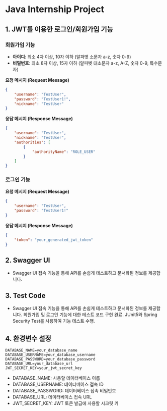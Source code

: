 # Java Internship Project

## 1. JWT를 이용한 로그인/회원가입 기능

### 회원가입 기능
- **아이디**: 최소 4자 이상, 10자 이하 (알파벳 소문자 a-z, 숫자 0-9)
- **비밀번호**: 최소 8자 이상, 15자 이하 (알파벳 대소문자 a-z, A-Z, 숫자 0-9, 특수문자)

**요청 메시지 (Request Message)**
```json
{
    "username": "TestUser",
    "password": "TestUser1!",
    "nickname": "TestUser"
}
```

**응답 메시지 (Response Message)**
```json
{
    "username": "TestUser",
    "nickname": "TestUser",
    "authorities": [
        {
            "authorityName": "ROLE_USER"
        }
    ]
}
```

### 로그인 기능
**요청 메시지 (Request Message)**
```json
{
    "username": "TestUser",
    "password": "TestUser1!"
}
```

**응답 메시지 (Response Message)**
```json
{
    "token": "your_generated_jwt_token"
}
```
## 2. Swagger UI
- Swagger UI 접속 기능을 통해 API를 손쉽게 테스트하고 문서화된 정보를 제공합니다.

## 3. Test Code
- Swagger UI 접속 기능을 통해 API를 손쉽게 테스트하고 문서화된 정보를 제공합니다.
회원가입 및 로그인 기능에 대한 테스트 코드 구현 완료.
JUnit5와 Spring Security Test를 사용하여 기능 테스트 수행.

## 4. 환경변수 설정
```
DATABASE_NAME=your_database_name
DATABASE_USERNAME=your_database_username
DATABASE_PASSWORD=your_database_password
DATABASE_URL=your_database_url
JWT_SECRET_KEY=your_jwt_secret_key
```
- DATABASE_NAME: 사용할 데이터베이스 이름
- DATABASE_USERNAME: 데이터베이스 접속 ID
- DATABASE_PASSWORD: 데이터베이스 접속 비밀번호
- DATABASE_URL: 데이터베이스 접속 URL
- JWT_SECRET_KEY: JWT 토큰 발급에 사용할 시크릿 키


   

